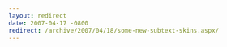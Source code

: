```yaml
---
layout: redirect
date: 2007-04-17 -0800
redirect: /archive/2007/04/18/some-new-subtext-skins.aspx/
---
```


